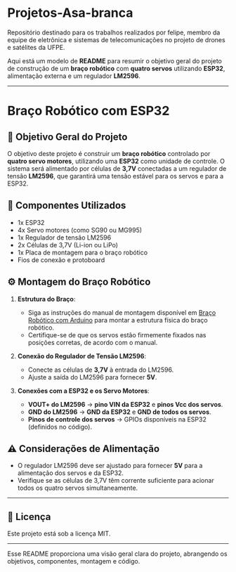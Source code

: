 # Projetos-Asa-branca
Repositório destinado para os trabalhos realizados por felipe, membro da equipe de eletrônica e sistemas de telecomunicações no projeto de drones e satélites da UFPE.

Aqui está um modelo de **README** para resumir o objetivo geral do projeto de construção de um **braço robótico** com **quatro servos** utilizando **ESP32**, alimentação externa e um regulador **LM2596**.

---

# Braço Robótico com ESP32

## 🎯 Objetivo Geral do Projeto

O objetivo deste projeto é construir um **braço robótico** controlado por **quatro servo motores**, utilizando uma **ESP32** como unidade de controle. O sistema será alimentado por células de **3,7V** conectadas a um regulador de tensão **LM2596**, que garantirá uma tensão estável para os servos e para a ESP32.

## 📐 Componentes Utilizados

- 1x ESP32
- 4x Servo motores (como SG90 ou MG995)
- 1x Regulador de tensão LM2596
- 2x Células de 3,7V (Li-ion ou LiPo)
- 1x Placa de montagem para o braço robótico
- Fios de conexão e protoboard

## ⚙️ Montagem do Braço Robótico

1. **Estrutura do Braço**:
   - Siga as instruções do manual de montagem disponível em [Braço Robótico com Arduino](https://portal.vidadesilicio.com.br/braco-robotico-com-arduino/) para montar a estrutura física do braço robótico.
   - Certifique-se de que os servos estão firmemente fixados nas posições corretas, de acordo com o manual.

2. **Conexão do Regulador de Tensão LM2596**:
   - Conecte as células de **3,7V** à entrada do LM2596.
   - Ajuste a saída do LM2596 para fornecer **5V**.

3. **Conexões com a ESP32 e os Servo Motores**:
   - **VOUT+ do LM2596** → **pino VIN da ESP32** e **pinos Vcc dos servos**.
   - **GND do LM2596** → **GND da ESP32** e **GND de todos os servos**.
   - **Pinos de controle dos servos** → GPIOs disponíveis na ESP32 (definidos no código).

## ⚠️ Considerações de Alimentação

- O regulador LM2596 deve ser ajustado para fornecer **5V** para a alimentação dos servos e da ESP32.
- Verifique se as células de 3,7V têm corrente suficiente para acionar todos os quatro servos simultaneamente.

---

## 📄 Licença

Este projeto está sob a licença MIT.

---

Esse README proporciona uma visão geral clara do projeto, abrangendo os objetivos, componentes, montagem e código.
